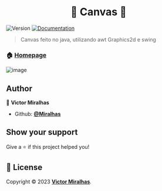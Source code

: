 <h1 align="center">🎨 Canvas 🎨</h1>
<p>
  <img alt="Version" src="https://img.shields.io/badge/version-v0.1-blue.svg?cacheSeconds=2592000" />
  <a href="https://github.com/Miralhas/Canvas-Java" target="_blank">
    <img alt="Documentation" src="https://img.shields.io/badge/documentation-yes-brightgreen.svg" />
  </a>
</p>

> Canvas feito no java, utilizando awt Graphics2d e swing 

### 🏠 [Homepage](https://github.com/Miralhas/Canvas-Java)

![image](https://github.com/Miralhas/Canvas-Java/assets/89564433/54ca2fae-f189-4f46-9020-1684c5055137)


## Author

👤 **Victor Miralhas**

- Github: **[@Miralhas](https://github.com/Miralhas)**


## Show your support

Give a ⭐️ if this project helped you!

## 📝 License

Copyright © 2023 **[Victor Miralhas](https://github.com/Miralhas)**.<br />

